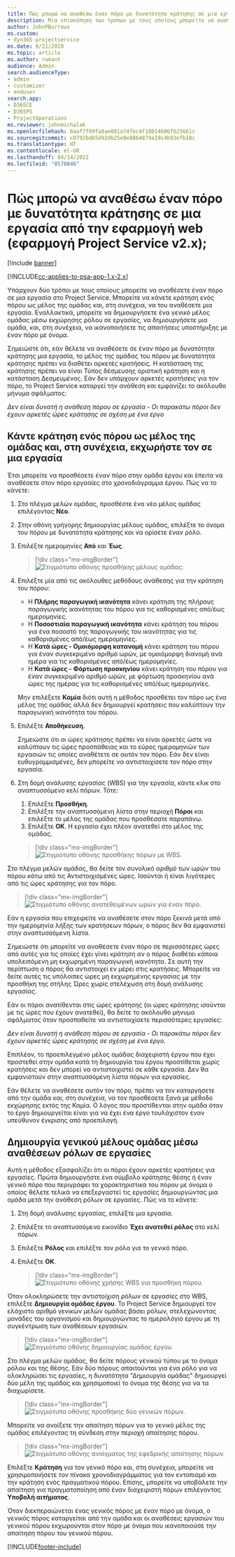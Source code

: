 ```yaml
---
title: Πώς μπορώ να αναθέσω έναν πόρο με δυνατότητα κράτησης σε μια εργασία από την εφαρμογή web
description: Μια επισκόπηση των τρόπων με τους οποίους μπορείτε να αναθέσετε πόρους με δυνατότητα κράτησης.
author: JohnPBurrows
ms.custom:
- dyn365-projectservice
ms.date: 8/21/2018
ms.topic: article
ms.author: rumant
audience: Admin
search.audienceType:
- admin
- customizer
- enduser
search.app:
- D365CE
- D365PS
- ProjectOperations
ms.reviewer: johnmichalak
ms.openlocfilehash: 0aaf7f69fa8ae081a74fbc4f18014686f625661c
ms.sourcegitcommit: c0792bd65d92db25e0e8864879a19c4b93efb10c
ms.translationtype: HT
ms.contentlocale: el-GR
ms.lasthandoff: 04/14/2022
ms.locfileid: "8578846"
---
```

# <a name="how-do-i-assign-a-bookable-resource-to-a-task-in-the-web-app-project-service-app-v2x"></a>Πώς μπορώ να αναθέσω έναν πόρο με δυνατότητα κράτησης σε μια εργασία από την εφαρμογή web (εφαρμογή Project Service v2.x);

[!include [banner](../includes/psa-now-project-operations.md)]

[!INCLUDE[cc-applies-to-psa-app-1.x-2.x](../includes/cc-applies-to-psa-app-1x-2x.md)]

Υπάρχουν δύο τρόποι με τους οποίους μπορείτε να αναθέσετε έναν πόρο σε μια εργασία στο Project Service. Μπορείτε να κάνετε κράτηση ενός πόρου ως μέλος της ομάδας και, στη συνέχεια, να του αναθέσετε μια εργασία. Εναλλακτικά, μπορείτε να δημιουργήσετε ένα γενικό μέλος ομάδας μέσω εκχώρησης ρόλου σε εργασίες, να δημιουργήσετε μια ομάδα, και, στη συνέχεια, να ικανοποιήσετε τις απαιτήσεις υποστήριξης με έναν πόρο με όνομα.

Σημειώστε ότι, εάν θέλετε να αναθέσετε σε έναν πόρο με δυνατότητα κράτησης μια εργασία, το μέλος της ομάδας του πόρου με δυνατότητα κράτησης πρέπει να διαθέτει αρκετές κρατήσεις. Η κατάσταση της κράτησης πρέπει να είναι Τύπος δέσμευσης οριστική κράτηση και η κατάσταση Δεσμευμένος. Εάν δεν υπάρχουν αρκετές κρατήσεις για τον πόρο, το Project Service καταργεί την ανάθεση και εμφανίζει το ακόλουθο μήνυμα σφάλματος:

*Δεν είναι δυνατή η ανάθεση πόρου σε εργασία - Οι παρακάτω πόροι δεν έχουν αρκετές ώρες κράτησης σε σχέση με ένα έργο*

## <a name="book-a-resource-as-a-team-member-and-then-assign-the-resource-to-a-task"></a>Κάντε κράτηση ενός πόρου ως μέλος της ομάδας και, στη συνέχεια, εκχωρήστε τον σε μια εργασία

Έτσι μπορείτε να προσθέσετε έναν πόρο στην ομάδα έργου και έπειτα να αναθέσετε στον πόρο εργασίες στο χρονοδιάγραμμα έργου. Πώς να το κάνετε:
1.  Στο πλέγμα μελών ομάδας, προσθέστε ένα νέο μέλος ομάδας επιλέγοντας **Νέο**.
2.  Στην οθόνη γρήγορης δημιουργίας μέλους ομάδας, επιλέξτε το όνομα του πόρου με δυνατότητα κράτησης και να ορίσετε έναν ρόλο.
3.  Επιλέξτε ημερομηνίες **Από** και **Έως**.

    > [!div class="mx-imgBorder"] 
    > ![Στιγμιότυπο οθόνης προσθήκης μέλους ομάδας.](media/FAQ-Resources-to-Tasks2-1.png "Στιγμιότυπο οθόνης προσθήκης μέλους ομάδας")
 
4.  Επιλέξτε μία από τις ακόλουθες μεθόδους ανάθεσης για την κράτηση του πόρου:
    - Η **Πλήρης παραγωγική ικανότητα** κάνει κράτηση της πλήρους παραγωγικής ικανότητας του πόρου για τις καθορισμένες από/έως ημερομηνίες.
    - Η **Ποσοστιαία παραγωγική ικανότητα** κάνει κράτηση του πόρου για ένα ποσοστό της παραγωγικής του ικανότητας για τις καθορισμένες από/έως ημερομηνίες.
    - Η **Κατά ώρες - Ομοιόμορφη κατανομή** κάνει κράτηση του πόρου για έναν συγκεκριμένο αριθμό ωρών, με ομοιόμορφη διανομή ανά ημέρα για τις καθορισμένες από/έως ημερομηνίες.
    - Η **Κατά ώρες - Φόρτωση προσκηνίου** κάνει κράτηση του πόρου για έναν συγκεκριμένο αριθμό ωρών, με φόρτωση προσκηνίου ανά ώρες της ημέρας για τις καθορισμένες από/έως ημερομηνίες.

    Μην επιλέξετε **Καμία** διότι αυτή η μέθοδος προσθέτει τον πόρο ως ένα μέλος της ομάδας αλλά δεν δημιουργεί κρατήσεις που καλύπτουν την παραγωγική ικανότητα του πόρου.
5.  Επιλέξτε **Αποθήκευση**.

    Σημειώστε ότι οι ώρες κράτησης πρέπει να είναι αρκετές ώστε να καλύπτουν τις ώρες προσπάθειας και το εύρος ημερομηνιών των εργασιών τις οποίες αναθέτετε σε αυτόν τον πόρο. Εάν δεν είναι ευθυγραμμισμένες, δεν μπορείτε να αντιστοιχίσετε τον πόρο στην εργασία.

6.  Στη δομή ανάλυσης εργασίας (WBS) για την εργασία, κάντε κλικ στο αναπτυσσόμενο κελί πόρων. Τότε: 

    1. Επιλέξτε **Προσθήκη**.
    2. Επιλέξτε την αναπτυσσόμενη λίστα στην περιοχή **Πόροι** και επιλέξτε το μέλος της ομάδας που προσθέσατε παραπάνω.
    3. Επιλέξτε **ΟΚ**. Η εργασία έχει πλέον ανατεθεί στο μέλος της ομάδας.

    > [!div class="mx-imgBorder"] 
    > ![Στιγμιότυπο οθόνης προσθήκης πόρων με WBS.](media/FAQ-Resources-to-Tasks2-2.png "Στιγμιότυπο οθόνης προσθήκης πόρων με WBS")
 
Στο πλέγμα μελών ομάδας, θα δείτε τον συνολικό αριθμό των ωρών του πόρου κάτω από τις Αντιστοιχισμένες ώρες. Ισούνται ή είναι λιγότερες από τις ώρες κράτησης για τον πόρο. 

> [!div class="mx-imgBorder"] 
> ![Στιγμιότυπο οθόνης ανατεθειμένων ωρών για έναν πόρο.](media/FAQ-Resources-to-Tasks2-3.png "Στιγμιότυπο οθόνης ανατεθειμένων ωρών για έναν πόρο")
 
Εάν η εργασία που επιχειρείτε να αναθέσετε στον πόρο ξεκινά μετά από την ημερομηνία λήξης των κρατήσεων πόρων, ο πόρος δεν θα εμφανιστεί στην αναπτυσσόμενη λίστα.

Σημειώστε ότι μπορείτε να αναθέσετε έναν πόρο σε περισσότερες ώρες από αυτές για τις οποίες έχει γίνει κράτηση αν ο πόρος διαθέτει κάποια υπολειπόμενη μη εκχωρημένη παραγωγική ικανότητα. Σε αυτή την περίπτωση ο πόρος θα αντιστοιχεί εν μέρει στις κρατήσεις. Μπορείτε να δείτε αυτές τις υπόλοιπες ώρες μη εκχωρημένης εργασίας με την προσθήκη της στήλης Ώρες χωρίς στελέχωση στη δομή ανάλυσης εργασίας.

Εάν οι πόροι ανατίθενται στις ώρες κράτησης (οι ώρες κράτησης ισούνται με τις ώρες που έχουν ανατεθεί), θα δείτε το ακόλουθο μήνυμα σφάλματος όταν προσπαθείτε να αντιστοιχίσετε περισσότερες εργασίες:

*Δεν είναι δυνατή η ανάθεση πόρου σε εργασία - Οι παρακάτω πόροι δεν έχουν αρκετές ώρες κράτησης σε σχέση με ένα έργο.*

Επιπλέον, το προεπιλεγμένο μέλος ομάδας διαχειριστή έργου που έχει προστεθεί στην ομάδα κατά τη δημιουργία του έργου προστίθεται χωρίς κρατήσεις και δεν μπορεί να αντιστοιχιστεί σε κάθε εργασία. Δεν θα εμφανιστούν στην αναπτυσσόμενη λίστα πόρων για εργασίες.

Εάν θέλετε να αναθέσετε αυτόν τον πόρο, πρέπει να τον καταργήσετε από την ομάδα και, στη συνέχεια, να τον προσθέσετε ξανά με μέθοδο εκχώρησης εκτός της Καμία. Ο λόγος που προστίθενται στην ομάδα όταν το έργο δημιουργείται είναι για να έχει ένα έργο τουλάχιστον έναν υπεύθυνον έγκρισης από προεπιλογή.

## <a name="create-a-generic-team-member-through-role-assignment-on-tasks"></a>Δημιουργία γενικού μέλους ομάδας μέσω αναθέσεων ρόλων σε εργασίες

Αυτή η μέθοδος εξασφαλίζει ότι οι πόροι έχουν αρκετές κρατήσεις για εργασίες. Πρώτα δημιουργήστε ένα σύμβολο κράτησης θέσης ή έναν γενικό πόρο που περιγράφει τα χαρακτηριστικά του πόρου με όνομα ο οποίος θέλετε τελικά να επεξεργαστεί τις εργασίες δημιουργώντας μια ομάδα μετά την ανάθεση ρόλων σε εργασίες. Πώς να το κάνετε:

1. Στη δομή ανάλυσης εργασίας, επιλέξτε μια εργασία.
2. Επιλέξτε το αναπτυσσόμενο εικονίδιο **Έχει ανατεθεί ρόλος** στο κελί πόρων.
3. Επιλέξτε **Ρόλος** και επιλέξτε τον ρόλο για το γενικό πόρο.
4. Επιλέξτε **ΟΚ**.

    > [!div class="mx-imgBorder"] 
    > ![Στιγμιότυπο οθόνης χρήσης WBS για προσθήκη πόρου.](media/FAQ-Resources-to-Tasks2-4.png "Στιγμιότυπο οθόνης χρήσης WBS για προσθήκη πόρου")
 
Όταν ολοκληρώσετε την αντιστοίχιση ρόλων σε εργασίες στο WBS, επιλέξτε **Δημιουργία ομάδας έργου**. Το Project Service δημιουργεί τον ελάχιστο αριθμό γενικών μελών ομάδας βάσει ρόλων, στελεχώνοντας μονάδες του οργανισμού και δημιουργώντας το ημερολόγιο έργου με τη συγκέντρωση των αναθέσεων εργασιών.

> [!div class="mx-imgBorder"] 
> ![Στιγμιότυπο οθόνης δημιουργίας ομάδας έργου.](media/FAQ-Resources-to-Tasks2-5.png "Στιγμιότυπο οθόνης δημιουργίας ομάδας έργου")
 
Στο πλέγμα μελών ομάδας, θα δείτε πόρους γενικού τύπου με το όνομα ρόλου και της θέσης. Εάν δύο πόρους απαιτούνται για ένα ρόλο για να ολοκληρώσει τις εργασίες, η δυνατότητα "Δημιουργία ομάδας" δημιουργεί δύο μέλη της ομάδας και χρησιμοποιεί το όνομα της θέσης για να τα διαχωρίσετε.

> [!div class="mx-imgBorder"] 
> ![Στιγμιότυπο οθόνης προσθήκης δύο γενικών πόρων.](media/FAQ-Resources-to-Tasks2-6.png "Στιγμιότυπο οθόνης προσθήκης δύο γενικών πόρων")
 
Μπορείτε να ανοίξετε την απαίτηση πόρων για το γενικό μέλος της ομάδας επιλέγοντας τη σύνδεση στην περιοχή απαίτησης πόρου.

> [!div class="mx-imgBorder"] 
> ![Στιγμιότυπο οθόνης ανοίγματος της εφεδρικής απαίτησης πόρων.](media/FAQ-Resources-to-Tasks2-7.png "Στιγμιότυπο οθόνης ανοίγματος της εφεδρικής απαίτησης πόρων")

Επιλέξτε **Κράτηση** για τον γενικό πόρο και, στη συνέχεια, μπορείτε να χρησιμοποιήσετε τον πίνακα χρονοδιαγράμματος για τον εντοπισμό και την κράτηση ενός πραγματικού πόρου. Επίσης, μπορείτε να υποβάλετε την απαίτηση για πραγματοποίηση από έναν διαχειριστή πόρων επιλέγοντας **Υποβολή αιτήματος**.

Όταν διεκπεραιώνεται ένας γενικός πόρος με έναν πόρο με όνομα, ο γενικός πόρος καταργείται από την ομάδα και οι αναθέσεις εργασιών του γενικού πόρου εκχωρούνται στον πόρο με όνομα που ικανοποιούσε την απαίτηση πόρου του γενικού πόρου.
 



[!INCLUDE[footer-include](../includes/footer-banner.md)]
